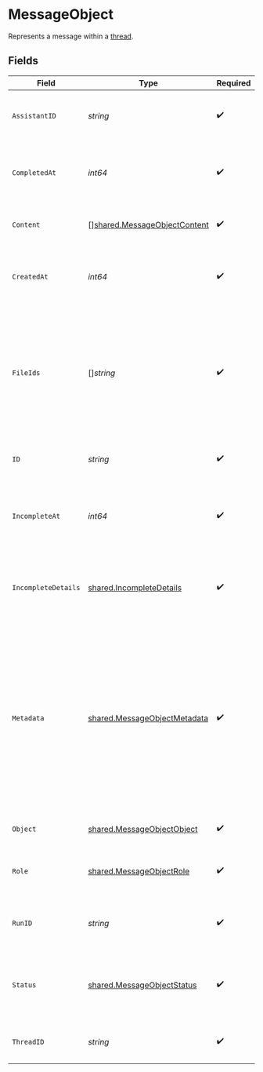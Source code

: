 # MessageObject

Represents a message within a [thread](/docs/api-reference/threads).


## Fields

| Field                                                                                                                                                                                                                                                       | Type                                                                                                                                                                                                                                                        | Required                                                                                                                                                                                                                                                    | Description                                                                                                                                                                                                                                                 |
| ----------------------------------------------------------------------------------------------------------------------------------------------------------------------------------------------------------------------------------------------------------- | ----------------------------------------------------------------------------------------------------------------------------------------------------------------------------------------------------------------------------------------------------------- | ----------------------------------------------------------------------------------------------------------------------------------------------------------------------------------------------------------------------------------------------------------- | ----------------------------------------------------------------------------------------------------------------------------------------------------------------------------------------------------------------------------------------------------------- |
| `AssistantID`                                                                                                                                                                                                                                               | *string*                                                                                                                                                                                                                                                    | :heavy_check_mark:                                                                                                                                                                                                                                          | If applicable, the ID of the [assistant](/docs/api-reference/assistants) that authored this message.                                                                                                                                                        |
| `CompletedAt`                                                                                                                                                                                                                                               | *int64*                                                                                                                                                                                                                                                     | :heavy_check_mark:                                                                                                                                                                                                                                          | The Unix timestamp (in seconds) for when the message was completed.                                                                                                                                                                                         |
| `Content`                                                                                                                                                                                                                                                   | [][shared.MessageObjectContent](../../../pkg/models/shared/messageobjectcontent.md)                                                                                                                                                                         | :heavy_check_mark:                                                                                                                                                                                                                                          | The content of the message in array of text and/or images.                                                                                                                                                                                                  |
| `CreatedAt`                                                                                                                                                                                                                                                 | *int64*                                                                                                                                                                                                                                                     | :heavy_check_mark:                                                                                                                                                                                                                                          | The Unix timestamp (in seconds) for when the message was created.                                                                                                                                                                                           |
| `FileIds`                                                                                                                                                                                                                                                   | []*string*                                                                                                                                                                                                                                                  | :heavy_check_mark:                                                                                                                                                                                                                                          | A list of [file](/docs/api-reference/files) IDs that the assistant should use. Useful for tools like retrieval and code_interpreter that can access files. A maximum of 10 files can be attached to a message.                                              |
| `ID`                                                                                                                                                                                                                                                        | *string*                                                                                                                                                                                                                                                    | :heavy_check_mark:                                                                                                                                                                                                                                          | The identifier, which can be referenced in API endpoints.                                                                                                                                                                                                   |
| `IncompleteAt`                                                                                                                                                                                                                                              | *int64*                                                                                                                                                                                                                                                     | :heavy_check_mark:                                                                                                                                                                                                                                          | The Unix timestamp (in seconds) for when the message was marked as incomplete.                                                                                                                                                                              |
| `IncompleteDetails`                                                                                                                                                                                                                                         | [shared.IncompleteDetails](../../../pkg/models/shared/incompletedetails.md)                                                                                                                                                                                 | :heavy_check_mark:                                                                                                                                                                                                                                          | On an incomplete message, details about why the message is incomplete.                                                                                                                                                                                      |
| `Metadata`                                                                                                                                                                                                                                                  | [shared.MessageObjectMetadata](../../../pkg/models/shared/messageobjectmetadata.md)                                                                                                                                                                         | :heavy_check_mark:                                                                                                                                                                                                                                          | Set of 16 key-value pairs that can be attached to an object. This can be useful for storing additional information about the object in a structured format. Keys can be a maximum of 64 characters long and values can be a maxium of 512 characters long.<br/> |
| `Object`                                                                                                                                                                                                                                                    | [shared.MessageObjectObject](../../../pkg/models/shared/messageobjectobject.md)                                                                                                                                                                             | :heavy_check_mark:                                                                                                                                                                                                                                          | The object type, which is always `thread.message`.                                                                                                                                                                                                          |
| `Role`                                                                                                                                                                                                                                                      | [shared.MessageObjectRole](../../../pkg/models/shared/messageobjectrole.md)                                                                                                                                                                                 | :heavy_check_mark:                                                                                                                                                                                                                                          | The entity that produced the message. One of `user` or `assistant`.                                                                                                                                                                                         |
| `RunID`                                                                                                                                                                                                                                                     | *string*                                                                                                                                                                                                                                                    | :heavy_check_mark:                                                                                                                                                                                                                                          | If applicable, the ID of the [run](/docs/api-reference/runs) associated with the authoring of this message.                                                                                                                                                 |
| `Status`                                                                                                                                                                                                                                                    | [shared.MessageObjectStatus](../../../pkg/models/shared/messageobjectstatus.md)                                                                                                                                                                             | :heavy_check_mark:                                                                                                                                                                                                                                          | The status of the message, which can be either `in_progress`, `incomplete`, or `completed`.                                                                                                                                                                 |
| `ThreadID`                                                                                                                                                                                                                                                  | *string*                                                                                                                                                                                                                                                    | :heavy_check_mark:                                                                                                                                                                                                                                          | The [thread](/docs/api-reference/threads) ID that this message belongs to.                                                                                                                                                                                  |